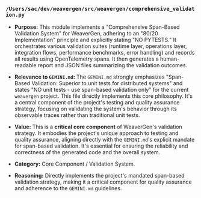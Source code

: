 ### `/Users/sac/dev/weavergen/src/weavergen/comprehensive_validation.py`

*   **Purpose:** This module implements a "Comprehensive Span-Based Validation System" for WeaverGen, adhering to an "80/20 Implementation" principle and explicitly stating "NO PYTESTS." It orchestrates various validation suites (runtime layer, operations layer, integration flows, performance benchmarks, error handling) and records all results using OpenTelemetry spans. It then generates a human-readable report and JSON files summarizing the validation outcomes.
*   **Relevance to `GEMINI.md`:** The `GEMINI.md` strongly emphasizes "Span-Based Validation: Superior to unit tests for distributed systems" and states "NO unit tests - use span-based validation only" for the current `weavergen` project. This file directly implements this core philosophy. It's a central component of the project's testing and quality assurance strategy, focusing on validating the system's behavior through its observable traces rather than traditional unit tests.
*   **Value:** This is a **critical core component** of WeaverGen's validation strategy. It embodies the project's unique approach to testing and quality assurance, aligning directly with the `GEMINI.md`'s explicit mandate for span-based validation. It's essential for ensuring the reliability and correctness of the generated code and the overall system.

*   **Category:** Core Component / Validation System.
*   **Reasoning:** Directly implements the project's mandated span-based validation strategy, making it a critical component for quality assurance and adherence to the `GEMINI.md` guidelines.
